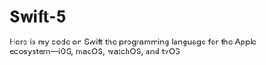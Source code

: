 # Swift-5
Here is my code on Swift the programming language for the Apple ecosystem—iOS, macOS, watchOS, and tvOS
